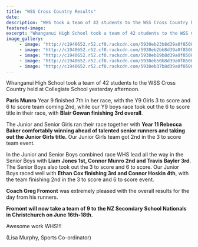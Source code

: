 ```yaml
---
title: "WSS Cross Country Results"
date: 
description: "WHS took a team of 42 students to the WSS Cross Country held at Collegiate School..."
featured-image: 
excerpt: "Whanganui High School took a team of 42 students to the WSS Cross Country held at Collegiate School yesterday afternoon."
image_gallery:
	 - image: "http://c1940652.r52.cf0.rackcdn.com/5930eb23b8d39a0f85000088/boys-x-country-photo-used-for-news-shot-instead-of-colleg-photo.jpg"
	 - image: "http://c1940652.r52.cf0.rackcdn.com/5930eb2bb8d39a0f8500008a/liam-connor--Travis-with-certif.jpg"
	 - image: "http://c1940652.r52.cf0.rackcdn.com/5930eb19b8d39a0f85000086/3-boys-with-cert-at-least-1-whs-boy.jpg"
	 - image: "http://c1940652.r52.cf0.rackcdn.com/5930eb50b8d39a0f8500008e/group-of-girls-standing.jpg"
	 - image: "http://c1940652.r52.cf0.rackcdn.com/5930eb37b8d39a0f8500008c/whs-girl-winner.jpg"
---
```


<p><span>Whanganui High School took a team of 42 students to the WSS Cross Country held at Collegiate School yesterday afternoon.</span></p>
<p><span><strong>Paris Munro</strong> Year 9 finished 7th in her race, with the Y9 Girls 3 to score and 6 to score team coming 2nd, while our Y9 boys race took out the 6 to score title in their race, with <strong>Blair Gowan finishing 3rd overall</strong>.&nbsp;</span></p>
<p><span>The Junior and Senior Girls ran their race together with <strong>Year 11 Rebecca Baker comfortably winning ahead of talented senior runners and takin</strong></span><span class="text_exposed_show"><strong>g out the Junior Girls title.</strong> Our Junior Girls team got 2nd in the 3 to score team event.&nbsp;<br /></span></p>
<p><span class="text_exposed_show">In the Junior and Senior Boys combined race WHS lead all the way in the Senior Boys with <strong>Liam Jones 1st, Connor Munro 2nd and Travis Bayler 3rd</strong>. The Senior Boys also took out the 3 to score and 6 to score. Our Junior Boys raced well with <strong>Ethan Cox finishing 3rd and Connor Hoskin 4th</strong>, with the team finishing 2nd in the 3 to score and 6 to score event.&nbsp;<br /></span></p>
<p><span class="text_exposed_show"><strong>Coach Greg Fromont</strong> was extremely pleased with the overall results for the day from his runners.&nbsp;<br /></span></p>
<p><span class="text_exposed_show"><strong>Fromont will now take a team of 9 to the NZ Secondary School Nationals in Christchurch on June 16th-18th.&nbsp;</strong><br /></span></p>
<p><span class="text_exposed_show">Awesome work WHS!!!</span></p>
<p><span class="text_exposed_show">(Lisa Murphy, Sports Co-ordinator)</span></p>

